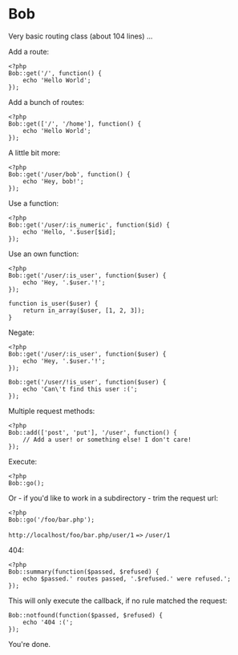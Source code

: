 Bob
===

Very basic routing class (about 104 lines) ...

Add a route:

	<?php
	Bob::get('/', function() {
		echo 'Hello World';
	});

Add a bunch of routes:

	<?php
	Bob::get(['/', '/home'], function() {
		echo 'Hello World';
	});

A little bit more:

	<?php
	Bob::get('/user/bob', function() {
		echo 'Hey, bob!';
	});

Use a function:

	<?php
	Bob::get('/user/:is_numeric', function($id) {
		echo 'Hello, '.$user[$id];
	});

Use an own function:

	<?php
	Bob::get('/user/:is_user', function($user) {
		echo 'Hey, '.$user.'!';
	});

	function is_user($user) {
		return in_array($user, [1, 2, 3]);
	}

Negate:

	<?php
	Bob::get('/user/:is_user', function($user) {
		echo 'Hey, '.$user.'!';
	});

	Bob::get('/user/!is_user', function($user) {
		echo 'Can\'t find this user :(';
	});

Multiple request methods:

	<?php
	Bob::add(['post', 'put'], '/user', function() {
		// Add a user! or something else! I don't care!
	});

Execute:

	<?php
	Bob::go();

Or - if you'd like to work in a subdirectory - trim the request url:

	<?php
	Bob::go('/foo/bar.php');

`http://localhost/foo/bar.php/user/1` `=>` `/user/1`

404:

	<?php
	Bob::summary(function($passed, $refused) {
		echo $passed.' routes passed, '.$refused.' were refused.';
	});

This will only execute the callback, if no rule matched the request:

	Bob::notfound(function($passed, $refused) {
		echo '404 :(';
	});

You're done.
